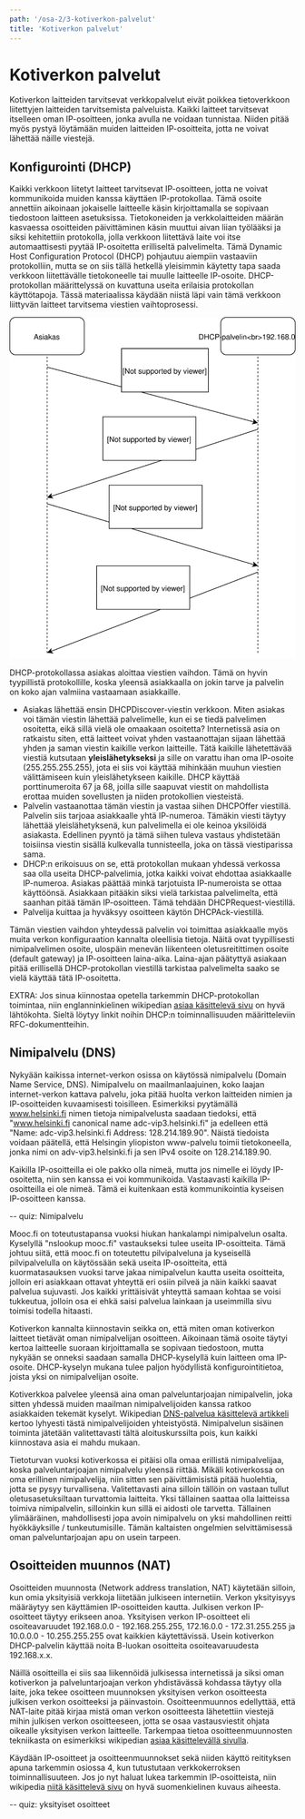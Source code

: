 ```yaml
---
path: '/osa-2/3-kotiverkon-palvelut'
title: 'Kotiverkon palvelut'
---
```


# Kotiverkon palvelut

Kotiverkon laitteiden tarvitsevat verkkopalvelut eivät poikkea tietoverkkoon liitettyjen laitteiden tarvitsemista palveluista. Kaikki laitteet tarvitsevat itselleen oman IP-osoitteen, jonka avulla ne voidaan tunnistaa. Niiden pitää myös pystyä löytämään muiden laitteiden IP-osoitteita, jotta ne voivat lähettää näille viestejä. 


## Konfigurointi (DHCP)

Kaikki verkkoon liitetyt laitteet tarvitsevat IP-osoitteen, jotta ne voivat kommunikoida muiden kanssa käyttäen IP-protokollaa. Tämä osoite annettiin aikoinaan jokaiselle laitteelle käsin kirjoittamalla se sopivaan tiedostoon laitteen asetuksissa. Tietokoneiden ja verkkolaitteiden määrän kasvaessa osoitteiden päivittäminen käsin muuttui aivan liian työlääksi ja siksi kehitettiin protokolla, jolla verkkoon liitettävä laite voi itse automaattisesti pyytää IP-osoitetta erilliseltä palvelimelta. Tämä Dynamic Host Configuration Protocol (DHCP) pohjautuu aiempiin vastaaviin protokolliin, mutta se on siis tällä hetkellä yleisimmin käytetty tapa saada verkkoon liitettävälle tietokoneelle tai muulle laitteelle IP-osoite. DHCP-protokollan määrittelyssä on kuvattuna useita erilaisia protokollan käyttötapoja. Tässä materiaalissa käydään niistä läpi vain tämä verkkoon liittyvän laitteet tarvitsema viestien vaihtoprosessi.

![DHCP viestien vaihto alla kuvatulla tavalla](../img/dhcp.svg)

DHCP-protokollassa asiakas aloittaa viestien vaihdon. Tämä on hyvin tyypillistä protokollille, koska yleensä asiakkaalla on jokin tarve ja palvelin on koko ajan valmiina vastaamaan asiakkaille. 

* Asiakas lähettää ensin DHCPDiscover-viestin verkkoon. Miten asiakas voi tämän viestin lähettää palvelimelle, kun ei se tiedä palvelimen osoitetta, eikä sillä vielä ole omaakaan osoitetta? Internetissä asia on ratkaistu siten, että laitteet voivat yhden vastaanottajan sijaan lähettää yhden ja saman viestin kaikille verkon laitteille. Tätä kaikille lähetettävää viestiä kutsutaan <b>yleislähetykseksi</b> ja sille on varattu ihan oma IP-osoite (255.255.255.255), jota ei siis voi käyttää mihinkään muuhun viestien välittämiseen kuin yleislähetykseen kaikille. DHCP käyttää porttinumeroita 67 ja 68, joilla sille saapuvat viestit on mahdollista erottaa muiden sovellusten ja niiden protokollien viesteistä.
* Palvelin vastaanottaa tämän viestin ja vastaa siihen DHCPOffer viestillä. Palvelin siis tarjoaa asiakkaalle yhtä IP-numeroa. Tämäkin viesti täytyy lähettää yleislähetyksenä, kun palvelimella ei ole keinoa yksilöidä asiakasta. Edellinen pyyntö ja tämä siihen tuleva vastaus yhdistetään toisiinsa viestin sisällä kulkevalla tunnisteella, joka on tässä viestiparissa sama.
* DHCP:n erikoisuus on se, että protokollan mukaan yhdessä verkossa saa olla useita DHCP-palvelimia, jotka kaikki voivat ehdottaa asiakkaalle IP-numeroa. Asiakas päättää minkä tarjotuista IP-numeroista se ottaa käyttöönsä.  Asiakkaan pitääkin siksi vielä tarkistaa palvelimelta, että saanhan pitää tämän IP-osoitteen. Tämä tehdään DHCPRequest-viestillä.
* Palvelija kuittaa ja hyväksyy osoitteen käytön DHCPAck-viestillä.

Tämän viestien vaihdon yhteydessä palvelin voi toimittaa asiakkaalle myös muita verkon konfiguraation kannalta oleellisia tietoja. Näitä ovat tyypillisesti nimipalvelimen osoite, ulospäin menevän liikenteen oletusreitittimen osoite (default gateway) ja IP-osoitteen laina-aika. Laina-ajan päätyttyä asiakaan pitää erillisellä DHCP-protokollan viestillä tarkistaa palvelimelta saako se vielä käyttää tätä IP-osoitetta. 

EXTRA: Jos sinua kiinnostaa opetella tarkemmin DHCP-protokollan toimintaa, niin englanninkielinen wikipedian [asiaa käsittelevä sivu](https://en.wikipedia.org/wiki/Dynamic_Host_Configuration_Protocol) on hyvä lähtökohta. Sieltä löytyy linkit noihin DHCP:n toiminnallisuuden määritteleviin RFC-dokumentteihin.


## Nimipalvelu (DNS)

Nykyään kaikissa internet-verkon osissa on käytössä nimipalvelu (Domain Name Service, DNS). Nimipalvelu on maailmanlaajuinen, koko laajan internet-verkon kattava palvelu, joka pitää huolta verkon laitteiden nimien ja IP-osoitteiden kuvaamisesti toisilleen. Esimerkiksi pyytämällä www.helsinki.fi nimen tietoja nimipalvelusta saadaan tiedoksi, että "www.helsinki.fi canonical name adc-vip3.helsinki.fi" ja edelleen että "Name: adc-vip3.helsinki.fi Address: 128.214.189.90". Näistä tiedoista voidaan päätellä, että Helsingin yliopiston www-palvelu toimii tietokoneella, jonka nimi on adv-vip3.helsinki.fi ja sen IPv4 osoite on 128.214.189.90.

Kaikilla IP-osoitteilla ei ole pakko olla nimeä, mutta jos nimelle ei löydy IP-osoitetta, niin sen kanssa ei voi kommunikoida. Vastaavasti kaikilla IP-osoitteilla ei ole nimeä. Tämä ei kuitenkaan estä kommunikointia kyseisen IP-osoitteen kanssa.


-- quiz: Nimipalvelu
<div><quiznator id="5c7ceb5a017ffc13eddcfa1a"></quiznator></div>


Mooc.fi on toteutustapansa vuoksi hiukan hankalampi nimipalvelun osalta. Kyselyllä "nslookup mooc.fi" vastaukseksi tulee useita IP-osoitteita. Tämä johtuu siitä, että mooc.fi on toteutettu pilvipalveluna ja kyseisellä pilvipalvelulla on käytössään sekä useita IP-osoitteita, että kuormatasauksen vuoksi tarve jakaa nimipalvelun kautta useita osoitteita, jolloin eri asiakkaan ottavat yhteyttä eri osiin pilveä ja näin kaikki saavat palvelua sujuvasti. Jos kaikki yrittäisivät yhteyttä samaan kohtaa se voisi tukkeutua, jolloin osa ei ehkä saisi palvelua lainkaan ja useimmilla sivu toimisi todella hitaasti.

Kotiverkon kannalta kiinnostavin seikka on, että miten oman kotiverkon laitteet tietävät oman nimipalvelijan osoitteen. Aikoinaan tämä osoite täytyi kertoa laitteelle suoraan kirjoittamalla se sopivaan tiedostoon, mutta nykyään se onneksi saadaan samalla DHCP-kyselyllä kuin laitteen oma IP-osoite. DHCP-kyselyn mukana tulee paljon hyödyllistä konfigurointitietoa, joista yksi on nimipalvelijan osoite.

Kotiverkkoa palvelee yleensä aina oman palveluntarjoajan nimipalvelin, joka sitten yhdessä muiden maailman nimipalvelijoiden kanssa ratkoo asiakkaiden tekemät kyselyt. Wikipedian [DNS-palvelua käsittelevä artikkeli](https://fi.wikipedia.org/wiki/DNS) kertoo lyhyesti tästä nimipalvelijoiden yhteistyöstä. Nimipalvelun sisäinen toiminta jätetään valitettavasti tältä aloituskurssilta pois, kun kaikki kiinnostava asia ei mahdu mukaan.

Tietoturvan vuoksi kotiverkossa ei pitäisi olla omaa erillistä nimipalvelijaa, koska palveluntarjoajan nimipalvelu yleensä riittää. Mikäli kotiverkossa on oma erillinen nimipalvelija, niin sitten sen päivittämisistä pitää huolehtia, jotta se pysyy turvallisena. Valitettavasti aina silloin tällöin on vastaan tullut oletusasetuksiltaan turvattomia laitteita. Yksi tällainen saattaa olla laitteissa toimiva nimipalvelin, silloinkin kun sillä ei aidosti ole tarvetta. Tällainen ylimääräinen, mahdollisesti jopa avoin nimipalvelu on yksi mahdollinen reitti hyökkäyksille / tunkeutumisille. Tämän kaltaisten ongelmien selvittämisessä oman palveluntarjoajan apu on usein tarpeen.


## Osoitteiden muunnos (NAT)

Osoitteiden muunnosta (Network address translation, NAT) käytetään silloin, kun omia yksityisiä verkkoja liitetään julkiseen internetiin. Verkon yksityisyys määräytyy sen käyttämien IP-osoitteiden kautta. Julkisen verkon IP-osoitteet täytyy erikseen anoa. Yksityisen verkon IP-osoitteet eli osoiteavaruudet 192.168.0.0 - 192.168.255.255, 172.16.0.0 - 172.31.255.255 ja 10.0.0.0 - 10.255.255.255 ovat kaikkien käytettävissä. Usein kotiverkon DHCP-palvelin käyttää noita B-luokan osoitteita osoiteavaruudesta 192.168.x.x.

Näillä osoitteilla ei siis saa liikennöidä julkisessa internetissä ja siksi oman kotiverkon ja palveluntarjoajan verkon yhdistävässä kohdassa täytyy olla laite, joka tekee osoitteen muunnoksen yksityisen verkon osoitteesta julkisen verkon osoitteeksi ja päinvastoin. Osoitteenmuunnos edellyttää, että NAT-laite pitää kirjaa mistä oman verkon osoitteesta lähetettiin viestejä mihin julkisen verkon osoitteeseen, jotta se osaa vastausviestit ohjata oikealle yksityisen verkon laitteelle. Tarkempaa tietoa osoitteenmuunnosten tekniikasta on esimerkiksi wikipedian [asiaa käsittelevällä sivulla](https://fi.wikipedia.org/wiki/Osoitteenmuunnos).

Käydään IP-osoitteet ja osoitteenmuunnokset sekä niiden käyttö reitityksen apuna tarkemmin osiossa 4, kun tutustutaan verkkokerroksen toiminnallisuuteen. Jos jo nyt haluat lukea tarkemmin IP-osoitteista, niin wikipedia [niitä käsittelevä sivu](https://fi.wikipedia.org/wiki/IP-osoite) on hyvä suomenkielinen kuvaus aiheesta.



-- quiz: yksityiset osoitteet
<div><quiznator id="5c7cf1acddb6b814af3277b9"></quiznator></div>

